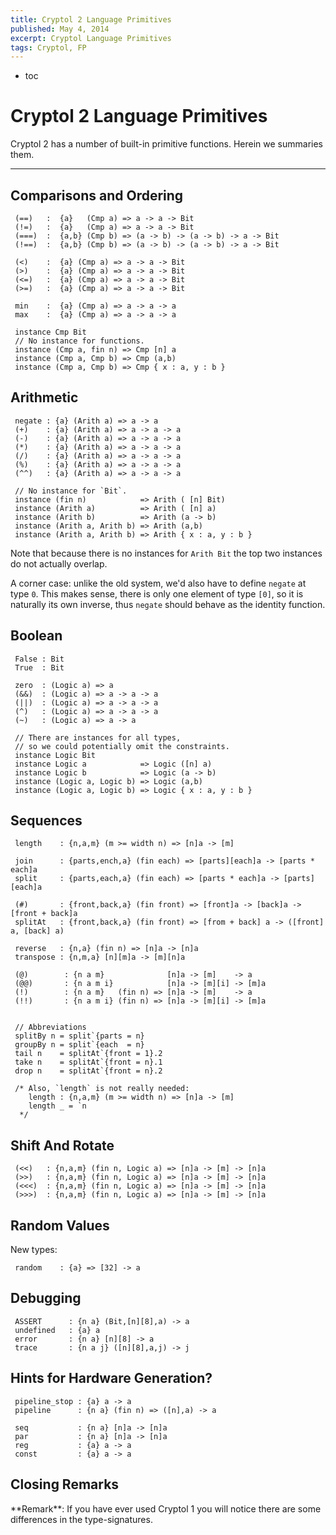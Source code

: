 ```yaml
---
title: Cryptol 2 Language Primitives
published: May 4, 2014
excerpt: Cryptol Language Primitives
tags: Cryptol, FP
---
```


* toc

Cryptol 2 Language Primitives
=============================

Cryptol 2 has a number of built-in primitive functions. Herein we summaries
them.

---

Comparisons and Ordering
------------------------

~~~ {.haskell}
 (==)   :  {a}   (Cmp a) => a -> a -> Bit
 (!=)   :  {a}   (Cmp a) => a -> a -> Bit
 (===)  :  {a,b} (Cmp b) => (a -> b) -> (a -> b) -> a -> Bit
 (!==)  :  {a,b} (Cmp b) => (a -> b) -> (a -> b) -> a -> Bit

 (<)    :  {a} (Cmp a) => a -> a -> Bit
 (>)    :  {a} (Cmp a) => a -> a -> Bit
 (<=)   :  {a} (Cmp a) => a -> a -> Bit
 (>=)   :  {a} (Cmp a) => a -> a -> Bit

 min    :  {a} (Cmp a) => a -> a -> a
 max    :  {a} (Cmp a) => a -> a -> a

 instance Cmp Bit
 // No instance for functions.
 instance (Cmp a, fin n) => Cmp [n] a
 instance (Cmp a, Cmp b) => Cmp (a,b)
 instance (Cmp a, Cmp b) => Cmp { x : a, y : b }
~~~


Arithmetic
----------

~~~ {.haskell}
 negate : {a} (Arith a) => a -> a
 (+)    : {a} (Arith a) => a -> a -> a
 (-)    : {a} (Arith a) => a -> a -> a
 (*)    : {a} (Arith a) => a -> a -> a
 (/)    : {a} (Arith a) => a -> a -> a
 (%)    : {a} (Arith a) => a -> a -> a
 (^^)   : {a} (Arith a) => a -> a -> a

 // No instance for `Bit`.
 instance (fin n)            => Arith ( [n] Bit)
 instance (Arith a)          => Arith ( [n] a)
 instance (Arith b)          => Arith (a -> b)
 instance (Arith a, Arith b) => Arith (a,b)
 instance (Arith a, Arith b) => Arith { x : a, y : b }
~~~

Note that because there is no instances for `Arith Bit`
the top two instances do not actually overlap.

A corner case: unlike the old system, we'd also have to
define `negate` at type `0`. This makes sense, there
is only one element of type `[0]`, so it is naturally
its own inverse, thus `negate` should behave as the
identity function.

Boolean
-------

~~~ {.haskell}
 False : Bit
 True  : Bit

 zero  : (Logic a) => a
 (&&)  : (Logic a) => a -> a -> a
 (||)  : (Logic a) => a -> a -> a
 (^)   : (Logic a) => a -> a -> a
 (~)   : (Logic a) => a -> a

 // There are instances for all types,
 // so we could potentially omit the constraints.
 instance Logic Bit
 instance Logic a            => Logic ([n] a)
 instance Logic b            => Logic (a -> b)
 instance (Logic a, Logic b) => Logic (a,b)
 instance (Logic a, Logic b) => Logic { x : a, y : b }
~~~


Sequences
---------

~~~ {.haskell}
 length    : {n,a,m} (m >= width n) => [n]a -> [m]

 join      : {parts,ench,a} (fin each) => [parts][each]a -> [parts * each]a
 split     : {parts,each,a} (fin each) => [parts * each]a -> [parts][each]a

 (#)       : {front,back,a} (fin front) => [front]a -> [back]a -> [front + back]a
 splitAt   : {front,back,a} (fin front) => [from + back] a -> ([front] a, [back] a)

 reverse   : {n,a} (fin n) => [n]a -> [n]a
 transpose : {n,m,a} [n][m]a -> [m][n]a

 (@)        : {n a m}              [n]a -> [m]    -> a
 (@@)       : {n a m i}            [n]a -> [m][i] -> [m]a
 (!)        : {n a m}   (fin n) => [n]a -> [m]    -> a
 (!!)       : {n a m i} (fin n) => [n]a -> [m][i] -> [m]a


 // Abbreviations
 splitBy n = split`{parts = n}
 groupBy n = split`{each  = n}
 tail n    = splitAt`{front = 1}.2
 take n    = splitAt`{front = n}.1
 drop n    = splitAt`{front = n}.2

 /* Also, `length` is not really needed:
    length : {n,a,m} (m >= width n) => [n]a -> [m]
    length _ = `n
  */
~~~


Shift And Rotate
----------------

~~~ {.haskell}
 (<<)   : {n,a,m} (fin n, Logic a) => [n]a -> [m] -> [n]a
 (>>)   : {n,a,m} (fin n, Logic a) => [n]a -> [m] -> [n]a
 (<<<)  : {n,a,m} (fin n, Logic a) => [n]a -> [m] -> [n]a
 (>>>)  : {n,a,m} (fin n, Logic a) => [n]a -> [m] -> [n]a
~~~


Random Values
-------------

New types:

~~~ {.haskell}
 random    : {a} => [32] -> a
~~~


Debugging
---------

~~~ {.haskell}
 ASSERT      : {n a} (Bit,[n][8],a) -> a
 undefined   : {a} a
 error       : {n a} [n][8] -> a
 trace       : {n a j} ([n][8],a,j) -> j
~~~


Hints for Hardware Generation?
------------------------------

~~~ {.haskell}
 pipeline_stop : {a} a -> a
 pipeline      : {n a} (fin n) => ([n],a) -> a

 seq           : {n a} [n]a -> [n]a
 par           : {n a} [n]a -> [n]a
 reg           : {a} a -> a
 const         : {a} a -> a
~~~


Closing Remarks
---------------

<div class="callout">
**Remark**: If you have ever used Cryptol 1 you will notice there are some
differences in the type-signatures.
</div>
